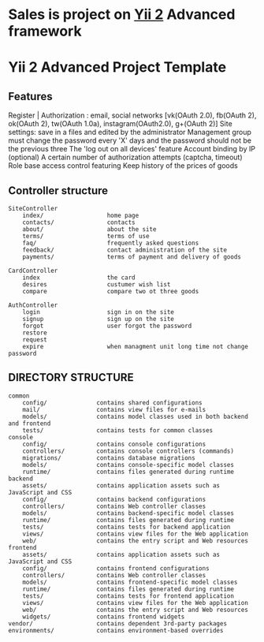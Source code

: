 Sales is project on [Yii 2](http://www.yiiframework.com/) Advanced framework
============================================================================

Yii 2 Advanced Project Template
===============================

Features
--------
Register | Authorization : email, social networks 
    [vk(OAuth 2.0), fb(OAuth 2), ok(OAuth 2), tw(OAuth 1.0a), instagram(OAuth2.0), g+(OAuth 2)]
Site settings: save in a files and edited by the administrator
Management group must change the password every 'X' days and the password should not be the previous three
The 'log out on all devices' feature
Account binding by IP (optional)
A certain number of authorization attempts (captcha, timeout)
Role base access control featuring
Keep history of the prices of goods
    
Controller structure
--------------------

```
SiteController
    index/                  home page
    contacts/               contacts
    about/                  about the site
    terms/                  terms of use
    faq/                    frequently asked questions
    feedback/               contact administration of the site
    payments/               terms of payment and delivery of goods

CardController
    index                   the card
    desires                 custumer wish list
    compare                 compare two ot three goods

AuthController
    login                   sign in on the site
    signup                  sign up on the site
    forgot                  user forgot the password
    restore                 
    request
    expire                  when managment unit long time not change password
```

DIRECTORY STRUCTURE
-------------------

```
common
    config/              contains shared configurations
    mail/                contains view files for e-mails
    models/              contains model classes used in both backend and frontend
    tests/               contains tests for common classes    
console
    config/              contains console configurations
    controllers/         contains console controllers (commands)
    migrations/          contains database migrations
    models/              contains console-specific model classes
    runtime/             contains files generated during runtime
backend
    assets/              contains application assets such as JavaScript and CSS
    config/              contains backend configurations
    controllers/         contains Web controller classes
    models/              contains backend-specific model classes
    runtime/             contains files generated during runtime
    tests/               contains tests for backend application    
    views/               contains view files for the Web application
    web/                 contains the entry script and Web resources
frontend
    assets/              contains application assets such as JavaScript and CSS
    config/              contains frontend configurations
    controllers/         contains Web controller classes
    models/              contains frontend-specific model classes
    runtime/             contains files generated during runtime
    tests/               contains tests for frontend application
    views/               contains view files for the Web application
    web/                 contains the entry script and Web resources
    widgets/             contains frontend widgets
vendor/                  contains dependent 3rd-party packages
environments/            contains environment-based overrides
```
